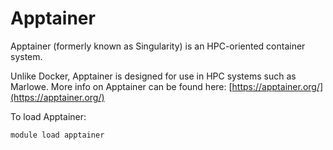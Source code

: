 # Apptainer

Apptainer (formerly known as Singularity) is an HPC-oriented container system. 

Unlike Docker, Apptainer is designed for use in HPC systems such as Marlowe. More info on Apptainer can be found here: [https://apptainer.org/](https://apptainer.org/)

To load Apptainer:
```
module load apptainer
```